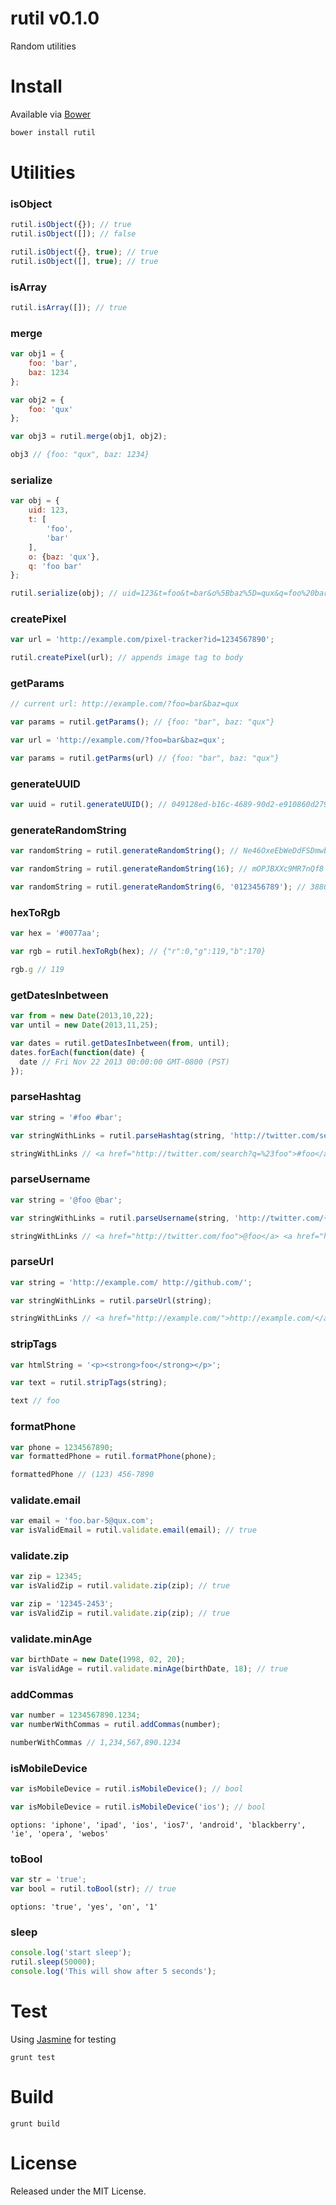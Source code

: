 # rutil v0.1.0

Random utilities

# Install

Available via [Bower](http://bower.io/)

```bash
bower install rutil
```

# Utilities

### isObject

```javascript
rutil.isObject({}); // true
rutil.isObject([]); // false

rutil.isObject({}, true); // true
rutil.isObject([], true); // true
```

### isArray

```javascript
rutil.isArray([]); // true
```

### merge

```javascript
var obj1 = {
	foo: 'bar',
	baz: 1234
};

var obj2 = {
	foo: 'qux'				
};

var obj3 = rutil.merge(obj1, obj2);

obj3 // {foo: "qux", baz: 1234} 
```

### serialize

```javascript
var obj = {
	uid: 123,
	t: [
		'foo',
		'bar'	
	],
	o: {baz: 'qux'},
	q: 'foo bar'	
};

rutil.serialize(obj); // uid=123&t=foo&t=bar&o%5Bbaz%5D=qux&q=foo%20bar
```

### createPixel
	
```javascript
var url = 'http://example.com/pixel-tracker?id=1234567890';

rutil.createPixel(url); // appends image tag to body
```

### getParams
	
```javascript
// current url: http://example.com/?foo=bar&baz=qux

var params = rutil.getParams(); // {foo: "bar", baz: "qux"} 
```

```javascript
var url = 'http://example.com/?foo=bar&baz=qux';

var params = rutil.getParms(url) // {foo: "bar", baz: "qux"}
```

### generateUUID

```javascript
var uuid = rutil.generateUUID(); // 049128ed-b16c-4689-90d2-e910860d2797
```

### generateRandomString

```javascript
var randomString = rutil.generateRandomString(); // Ne46OxeEbWeDdFSDmwbOq4kfGkoKlMSh

var randomString = rutil.generateRandomString(16); // mOPJBXXc9MR7nQf8 

var randomString = rutil.generateRandomString(6, '0123456789'); // 388048
```

### hexToRgb

```javascript
var hex = '#0077aa';

var rgb = rutil.hexToRgb(hex); // {"r":0,"g":119,"b":170}

rgb.g // 119
```

### getDatesInbetween

```javascript
var from = new Date(2013,10,22);
var until = new Date(2013,11,25);

var dates = rutil.getDatesInbetween(from, until);                                                                                                           
dates.forEach(function(date) {
  date // Fri Nov 22 2013 00:00:00 GMT-0800 (PST)
});
```

### parseHashtag

```javascript
var string = '#foo #bar';

var stringWithLinks = rutil.parseHashtag(string, 'http://twitter.com/search?q={{tag}}');

stringWithLinks // <a href="http://twitter.com/search?q=%23foo">#foo</a> <a href="http://twitter.com/search?q=%23bar">#bar</a>
```

### parseUsername

```javascript
var string = '@foo @bar';

var stringWithLinks = rutil.parseUsername(string, 'http://twitter.com/{{username}}');

stringWithLinks // <a href="http://twitter.com/foo">@foo</a> <a href="http://twitter.com/bar">@bar</a>
```

### parseUrl

```javascript
var string = 'http://example.com/ http://github.com/';

var stringWithLinks = rutil.parseUrl(string);

stringWithLinks // <a href="http://example.com/">http://example.com/</a> <a href="http://github.com/">http://github.com/</a>
```

### stripTags

```javascript
var htmlString = '<p><strong>foo</strong></p>';

var text = rutil.stripTags(string);

text // foo
```

### formatPhone

```javascript
var phone = 1234567890;
var formattedPhone = rutil.formatPhone(phone);

formattedPhone // (123) 456-7890 
```

### validate.email

```javascript
var email = 'foo.bar-5@qux.com';
var isValidEmail = rutil.validate.email(email); // true
```

### validate.zip

```javascript
var zip = 12345;
var isValidZip = rutil.validate.zip(zip); // true

var zip = '12345-2453';
var isValidZip = rutil.validate.zip(zip); // true
```

### validate.minAge

```javascript
var birthDate = new Date(1998, 02, 20);
var isValidAge = rutil.validate.minAge(birthDate, 18); // true
```

### addCommas

```javascript
var number = 1234567890.1234;
var numberWithCommas = rutil.addCommas(number);

numberWithCommas // 1,234,567,890.1234
```

### isMobileDevice

```javascript
var isMobileDevice = rutil.isMobileDevice(); // bool

var isMobileDevice = rutil.isMobileDevice('ios'); // bool
```

```
options: 'iphone', 'ipad', 'ios', 'ios7', 'android', 'blackberry', 'ie', 'opera', 'webos'
```

### toBool

```javascript
var str = 'true';
var bool = rutil.toBool(str); // true
```

```
options: 'true', 'yes', 'on', '1'
```

### sleep

```javascript
console.log('start sleep');
rutil.sleep(50000);
console.log('This will show after 5 seconds');
```

# Test

Using [Jasmine](http://pivotal.github.io/jasmine/) for testing

```
grunt test
```

# Build

```
grunt build
```

# License

Released under the MIT License.
